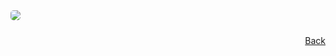 
<style>
.imgcontainer{
  width: 100%;
  display: flex;
  align-items: center;
  padding-bottom: 10px;
}
.image {
  /* object-fit: cover; */
  max-width: 100%;
  height: auto;
  margin: 100px;
  border-radius: 5px;
  padding: 0;
}
@media (max-width: 981px) {
    .image {
        margin: 0;
    }
}
</style>
<div class="imgcontainer">
    <img class="image" src="/images/iso22000.jpg"/>
</div>

<a class="navlink" href="/food-safe-packaging">Back</a>

<style>
.navlink{
  direction: rtl;
  display: block;
}
</style>